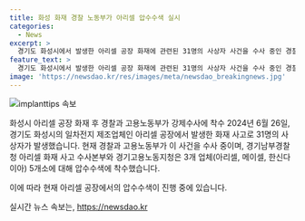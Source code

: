 ```yaml
---
title: 화성 화재 경찰 노동부가 아리셀 압수수색 실시
categories:
  - News
excerpt: >
  경기도 화성시에서 발생한 아리셀 공장 화재에 관련된 31명의 사상자 사건을 수사 중인 경찰과 고용노동부가 26일 강제수사에 착수했다. 이에 따라 경기남부경찰청과 경기고용노동지청은 아리셀과 관련된 3개 업체(5개소)에 대해 압수수색에 착수했다.
feature_text: >
  경기도 화성시에서 발생한 아리셀 공장 화재에 관련된 31명의 사상자 사건을 수사 중인 경찰과 고용노동부가 26일 강제수사에 착수했다. 이에 따라 경기남부경찰청과 경기고용노동지청은 아리셀과 관련된 3개 업체(5개소)에 대해 압수수색에 착수했다.
image: 'https://newsdao.kr/res/images/meta/newsdao_breakingnews.jpg'
---
```


<p><img src="https://newsdao.kr/res/images/meta/newsdao_breakingnews.jpg" alt="implanttips 속보" /></p>

<p>화성시 아리셀 공장 화재 후 경찰과 고용노동부가 강제수사에 착수
2024년 6월 26일, 경기도 화성시의 일차전지 제조업체인 아리셀 공장에서 발생한 화재 사고로 31명의 사상자가 발생했습니다. 현재 경찰과 고용노동부가 이 사건을 수사 중이며, 경기남부경찰청 아리셀 화재 사고 수사본부와 경기고용노동지청은 3개 업체(아리셀, 메이셀, 한신다이아) 5개소에 대해 압수수색에 착수했습니다.</p>

<p>이에 따라 현재 아리셀 공장에서의 압수수색이 진행 중에 있습니다.</p>
실시간 뉴스 속보는, <a href="https://newsdao.kr" rel="dofollow">https://newsdao.kr</a>


